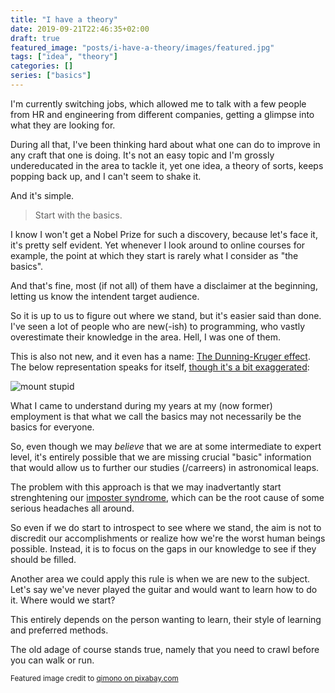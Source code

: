 ```yaml
---
title: "I have a theory"
date: 2019-09-21T22:46:35+02:00
draft: true
featured_image: "posts/i-have-a-theory/images/featured.jpg"
tags: ["idea", "theory"]
categories: []
series: ["basics"]
---
```


I'm currently switching jobs, which allowed me to talk with a few people from HR and engineering from different companies, getting a glimpse into what they are looking for.

During all that, I've been thinking hard about what one can do to improve in any craft that one is doing. It's not an easy topic and I'm grossly undereducated in the area to tackle it, yet one idea, a theory of sorts, keeps popping back up, and I can't seem to shake it.

And it's simple.

> Start with the basics.

I know I won't get a Nobel Prize for such a discovery, because let's face it, it's pretty self evident. Yet whenever I look around to online courses for example, the point at which they start is rarely what I consider as "the basics".

And that's fine, most (if not all) of them have a disclaimer at the beginning, letting us know the intendent target audience.

So it is up to us to figure out where we stand, but it's easier said than done. I've seen a lot of people who are new(-ish) to programming, who vastly overestimate their knowledge in the area. Hell, I was one of them.

This is also not new, and it even has a name: [The Dunning-Kruger effect](https://en.wikipedia.org/wiki/Dunning%E2%80%93Kruger_effect). The below representation speaks for itself, [though it's a bit exaggerated](https://psychology.stackexchange.com/questions/17825/what-is-the-primary-source-of-the-mount-stupid-graphic):

![mount stupid](https://i.stack.imgur.com/NJkCp.png)

What I came to understand during my years at my (now former) employment is that what we call the basics may not necessarily be the basics for everyone.

So, even though we may _believe_ that we are at some intermediate to expert level, it's entirely possible that we are missing crucial "basic" information that would allow us to further our studies (/carreers) in astronomical leaps.

The problem with this approach is that we may inadvertantly start strenghtening our [imposter syndrome](https://en.wikipedia.org/wiki/Impostor_syndrome), which can be the root cause of some serious headaches all around.

So even if we do start to introspect to see where we stand, the aim is not to discredit our accomplishments or realize how we're the worst human beings possible. Instead, it is to focus on the gaps in our knowledge to see if they should be filled.

Another area we could apply this rule is when we are new to the subject. Let's say we've never played the guitar and would want to learn how to do it. Where would we start?

This entirely depends on the person wanting to learn, their style of learning and preferred methods.

The old adage of course stands true, namely that you need to crawl before you can walk or run.

<sub>Featured image credit to [qimono on pixabay.com](https://pixabay.com/en/sunrise-space-outer-space-globe-1756274/)</sub>
